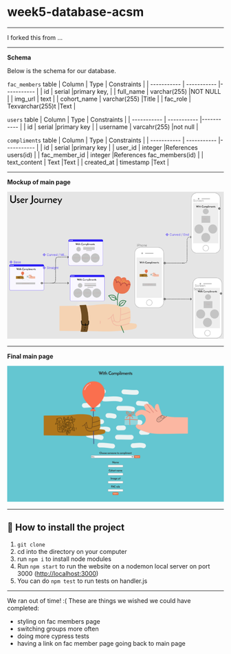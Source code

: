 # week5-database-acsm

---

I forked this from ...

---
**Schema**

Below is the schema for our database.

`fac_members` table
| Column      | Type | Constraints |
| ----------- | ----------- |----------- |
|  id         | serial       |primary key,       |
|  full_name  | varchar(255) |NOT NULL        |
| img_url | text |
| cohort_name | varchar(255)  |Title       |
| fac_role    | Texvarchar(255)t        |Text        |

`users` table
| Column      | Type | Constraints |
| ----------- | ----------- |----------- |
| id      | serial       |primary key       |
| username   | varcahr(255)    |not null        |

`compliments` table
| Column      | Type | Constraints |
| ----------- | ----------- |----------- |
| id      | serial       |primary key       |
| user_id   | integer     |References users(id) |
| fac_member_id   | integer        |References fac_members(id)        |
| text_content   | Text        |Text        |
| created_at   | timestamp        |Text        |

---

**Mockup of main page**

![](figma-mockup.png)

---

**Final main page**

![](homepage.png)


---

## **💾 How to install the project**

1. `git clone`
2. cd into the directory on your computer
3. run `npm i` to install node modules
4. Run `npm start` to run the website on a nodemon local server on port 3000 ([http://localhost:3000](http://localhost:8000/))
5. You can do `npm test` to run tests on handler.js


---

We ran out of time! :( These are things we wished we could have completed:
 - styling on fac members page
 - switching groups more often
 - doing more cypress tests
 - having a link on fac member page going back to main page

